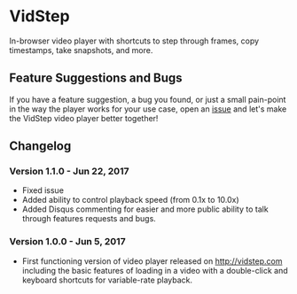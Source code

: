 # VidStep

In-browser video player with shortcuts to step through frames, copy timestamps, take snapshots, and more.

## Feature Suggestions and Bugs

If you have a feature suggestion, a bug you found, or just a small pain-point in the way the player works for your use case, open an [issue](https://github.com/lexfridman/vidstep/issues/new) and let's make the VidStep video player better together!

## Changelog

### Version 1.1.0 - Jun 22, 2017
- Fixed issue
- Added ability to control playback speed (from 0.1x to 10.0x)
- Added Disqus commenting for easier and more public ability to talk through features requests and bugs.

### Version 1.0.0 - Jun 5, 2017
- First functioning version of video player released on http://vidstep.com including the basic features of loading in a video with a double-click and keyboard shortcuts for variable-rate playback.
